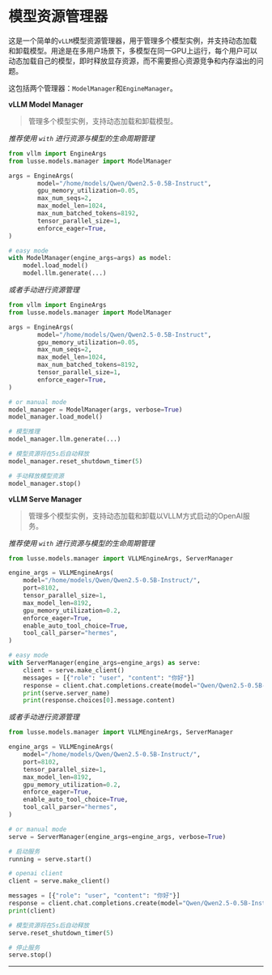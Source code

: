 # 模型资源管理器

这是一个简单的`vLLM`模型资源管理器，用于管理多个模型实例，并支持动态加载和卸载模型。用途是在多用户场景下，多模型在同一GPU上运行，每个用户可以动态加载自己的模型，即时释放显存资源，而不需要担心资源竞争和内存溢出的问题。

这包括两个管理器：``ModelManager``和``EngineManager``。

**vLLM Model Manager**

> 管理多个模型实例，支持动态加载和卸载模型。

*推荐使用 `with` 进行资源与模型的生命周期管理*

```python
from vllm import EngineArgs
from lusse.models.manager import ModelManager

args = EngineArgs(
        model="/home/models/Qwen/Qwen2.5-0.5B-Instruct",
        gpu_memory_utilization=0.05,
        max_num_seqs=2,
        max_model_len=1024,
        max_num_batched_tokens=8192,
        tensor_parallel_size=1,
        enforce_eager=True,
)

# easy mode
with ModelManager(engine_args=args) as model:
    model.load_model()
    model.llm.generate(...)
```

*或者手动进行资源管理*

```python
from vllm import EngineArgs
from lusse.models.manager import ModelManager

args = EngineArgs(
        model="/home/models/Qwen/Qwen2.5-0.5B-Instruct",
        gpu_memory_utilization=0.05,
        max_num_seqs=2,
        max_model_len=1024,
        max_num_batched_tokens=8192,
        tensor_parallel_size=1,
        enforce_eager=True,
)

# or manual mode
model_manager = ModelManager(args, verbose=True)
model_manager.load_model()

# 模型推理
model_manager.llm.generate(...)

# 模型资源将在5s后自动释放
model_manager.reset_shutdown_timer(5)

# 手动释放模型资源
model_manager.stop()
```

**vLLM Serve Manager**

> 管理多个模型实例，支持动态加载和卸载以VLLM方式启动的OpenAI服务。

*推荐使用 `with` 进行资源与模型的生命周期管理*

```python
from lusse.models.manager import VLLMEngineArgs, ServerManager

engine_args = VLLMEngineArgs(
    model="/home/models/Qwen/Qwen2.5-0.5B-Instruct/",
    port=8102,
    tensor_parallel_size=1,
    max_model_len=8192,
    gpu_memory_utilization=0.2,
    enforce_eager=True,
    enable_auto_tool_choice=True,
    tool_call_parser="hermes",
)

# easy mode
with ServerManager(engine_args=engine_args) as serve:
    client = serve.make_client()
    messages = [{"role": "user", "content": "你好"}]
    response = client.chat.completions.create(model="Qwen/Qwen2.5-0.5B-Instruct", messages=messages)
    print(serve.server_name)
    print(response.choices[0].message.content)
```

*或者手动进行资源管理*


```python
from lusse.models.manager import VLLMEngineArgs, ServerManager

engine_args = VLLMEngineArgs(
    model="/home/models/Qwen/Qwen2.5-0.5B-Instruct/",
    port=8102,
    tensor_parallel_size=1,
    max_model_len=8192,
    gpu_memory_utilization=0.2,
    enforce_eager=True,
    enable_auto_tool_choice=True,
    tool_call_parser="hermes",
)

# or manual mode
serve = ServerManager(engine_args=engine_args, verbose=True)

# 启动服务
running = serve.start()

# openai client
client = serve.make_client()

messages = [{"role": "user", "content": "你好"}]
response = client.chat.completions.create(model="Qwen/Qwen2.5-0.5B-Instruct", messages=messages)
print(client)

# 模型资源将在5s后自动释放
serve.reset_shutdown_timer(5)

# 停止服务
serve.stop()
```

-----